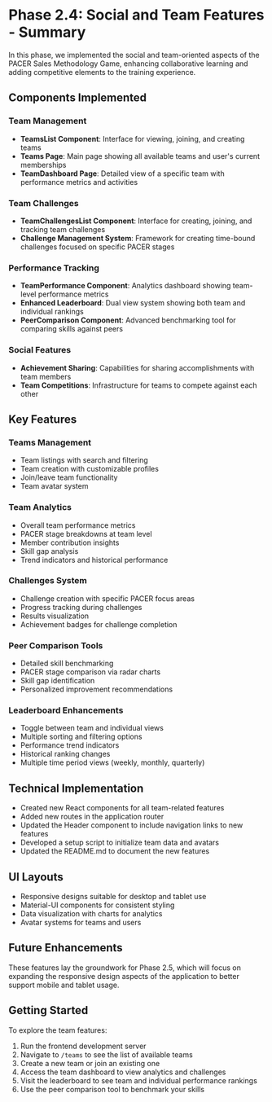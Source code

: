 # Phase 2.4: Social and Team Features - Summary

In this phase, we implemented the social and team-oriented aspects of the PACER Sales Methodology Game, enhancing collaborative learning and adding competitive elements to the training experience.

## Components Implemented

### Team Management
- **TeamsList Component**: Interface for viewing, joining, and creating teams
- **Teams Page**: Main page showing all available teams and user's current memberships
- **TeamDashboard Page**: Detailed view of a specific team with performance metrics and activities

### Team Challenges
- **TeamChallengesList Component**: Interface for creating, joining, and tracking team challenges
- **Challenge Management System**: Framework for creating time-bound challenges focused on specific PACER stages

### Performance Tracking
- **TeamPerformance Component**: Analytics dashboard showing team-level performance metrics
- **Enhanced Leaderboard**: Dual view system showing both team and individual rankings
- **PeerComparison Component**: Advanced benchmarking tool for comparing skills against peers

### Social Features
- **Achievement Sharing**: Capabilities for sharing accomplishments with team members
- **Team Competitions**: Infrastructure for teams to compete against each other

## Key Features

### Teams Management
- Team listings with search and filtering
- Team creation with customizable profiles
- Join/leave team functionality
- Team avatar system

### Team Analytics
- Overall team performance metrics
- PACER stage breakdowns at team level
- Member contribution insights
- Skill gap analysis
- Trend indicators and historical performance

### Challenges System
- Challenge creation with specific PACER focus areas
- Progress tracking during challenges
- Results visualization
- Achievement badges for challenge completion

### Peer Comparison Tools
- Detailed skill benchmarking
- PACER stage comparison via radar charts
- Skill gap identification
- Personalized improvement recommendations

### Leaderboard Enhancements
- Toggle between team and individual views
- Multiple sorting and filtering options
- Performance trend indicators
- Historical ranking changes
- Multiple time period views (weekly, monthly, quarterly)

## Technical Implementation
- Created new React components for all team-related features
- Added new routes in the application router
- Updated the Header component to include navigation links to new features
- Developed a setup script to initialize team data and avatars
- Updated the README.md to document the new features

## UI Layouts
- Responsive designs suitable for desktop and tablet use
- Material-UI components for consistent styling
- Data visualization with charts for analytics
- Avatar systems for teams and users

## Future Enhancements
These features lay the groundwork for Phase 2.5, which will focus on expanding the responsive design aspects of the application to better support mobile and tablet usage.

## Getting Started
To explore the team features:
1. Run the frontend development server
2. Navigate to `/teams` to see the list of available teams
3. Create a new team or join an existing one
4. Access the team dashboard to view analytics and challenges
5. Visit the leaderboard to see team and individual performance rankings
6. Use the peer comparison tool to benchmark your skills 